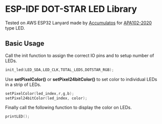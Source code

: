 # ESP-IDF DOT-STAR LED Library
Tested on AWS ESP32 Lanyard made by [Accumulatos](https://github.com/accumulatos/lanyard/blob/master/hardware/%5BACC-AWSLY1%5D%20The%20AWS%20ESP32%20Lanyard%20SCHEMATICS%2026.11.2017.pdf) for [APA102-2020](https://www.adafruit.com/product/3341) type LED.

## Basic Usage
Call the init function to assign the correct IO pins and to setup number of LEDs.

```C
init_led(LED_SDA,LED_CLK,TOTAL_LEDS,DOTSTAR_RGB);
```

Use __setPixelColor()__ or __setPixel24bitColor()__ to set color to individual LEDs in a strip of LEDs.

```C
setPixelColor(led_index,r,g,b);
setPixel24bitColor(led_index, color);
```

Finally call the following function to display the color on LEDs.

```C
printLED();
```